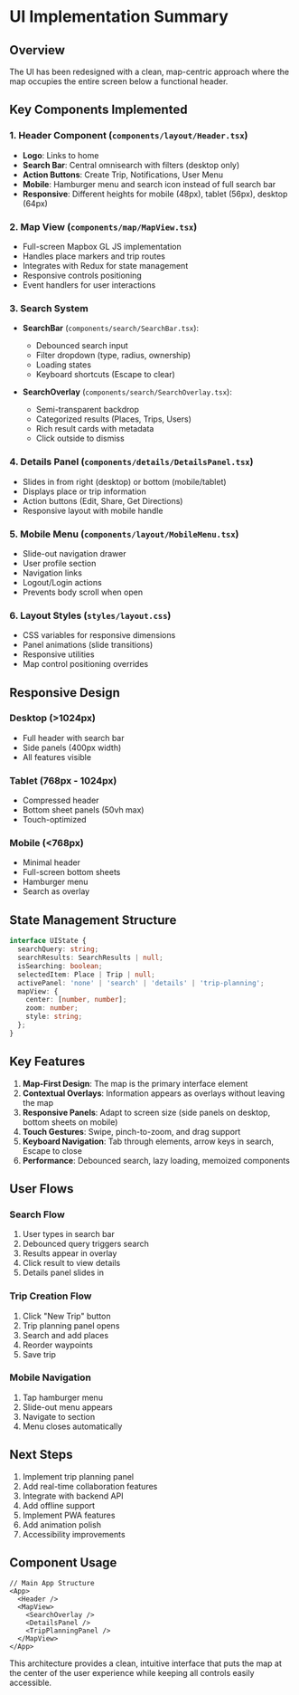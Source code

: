 # UI Implementation Summary

## Overview
The UI has been redesigned with a clean, map-centric approach where the map occupies the entire screen below a functional header.

## Key Components Implemented

### 1. **Header Component** (`components/layout/Header.tsx`)
- **Logo**: Links to home
- **Search Bar**: Central omnisearch with filters (desktop only)
- **Action Buttons**: Create Trip, Notifications, User Menu
- **Mobile**: Hamburger menu and search icon instead of full search bar
- **Responsive**: Different heights for mobile (48px), tablet (56px), desktop (64px)

### 2. **Map View** (`components/map/MapView.tsx`)
- Full-screen Mapbox GL JS implementation
- Handles place markers and trip routes
- Integrates with Redux for state management
- Responsive controls positioning
- Event handlers for user interactions

### 3. **Search System**
- **SearchBar** (`components/search/SearchBar.tsx`):
  - Debounced search input
  - Filter dropdown (type, radius, ownership)
  - Loading states
  - Keyboard shortcuts (Escape to clear)
  
- **SearchOverlay** (`components/search/SearchOverlay.tsx`):
  - Semi-transparent backdrop
  - Categorized results (Places, Trips, Users)
  - Rich result cards with metadata
  - Click outside to dismiss

### 4. **Details Panel** (`components/details/DetailsPanel.tsx`)
- Slides in from right (desktop) or bottom (mobile/tablet)
- Displays place or trip information
- Action buttons (Edit, Share, Get Directions)
- Responsive layout with mobile handle

### 5. **Mobile Menu** (`components/layout/MobileMenu.tsx`)
- Slide-out navigation drawer
- User profile section
- Navigation links
- Logout/Login actions
- Prevents body scroll when open

### 6. **Layout Styles** (`styles/layout.css`)
- CSS variables for responsive dimensions
- Panel animations (slide transitions)
- Responsive utilities
- Map control positioning overrides

## Responsive Design

### Desktop (>1024px)
- Full header with search bar
- Side panels (400px width)
- All features visible

### Tablet (768px - 1024px)
- Compressed header
- Bottom sheet panels (50vh max)
- Touch-optimized

### Mobile (<768px)
- Minimal header
- Full-screen bottom sheets
- Hamburger menu
- Search as overlay

## State Management Structure

```typescript
interface UIState {
  searchQuery: string;
  searchResults: SearchResults | null;
  isSearching: boolean;
  selectedItem: Place | Trip | null;
  activePanel: 'none' | 'search' | 'details' | 'trip-planning';
  mapView: {
    center: [number, number];
    zoom: number;
    style: string;
  };
}
```

## Key Features

1. **Map-First Design**: The map is the primary interface element
2. **Contextual Overlays**: Information appears as overlays without leaving the map
3. **Responsive Panels**: Adapt to screen size (side panels on desktop, bottom sheets on mobile)
4. **Touch Gestures**: Swipe, pinch-to-zoom, and drag support
5. **Keyboard Navigation**: Tab through elements, arrow keys in search, Escape to close
6. **Performance**: Debounced search, lazy loading, memoized components

## User Flows

### Search Flow
1. User types in search bar
2. Debounced query triggers search
3. Results appear in overlay
4. Click result to view details
5. Details panel slides in

### Trip Creation Flow
1. Click "New Trip" button
2. Trip planning panel opens
3. Search and add places
4. Reorder waypoints
5. Save trip

### Mobile Navigation
1. Tap hamburger menu
2. Slide-out menu appears
3. Navigate to section
4. Menu closes automatically

## Next Steps

1. Implement trip planning panel
2. Add real-time collaboration features
3. Integrate with backend API
4. Add offline support
5. Implement PWA features
6. Add animation polish
7. Accessibility improvements

## Component Usage

```tsx
// Main App Structure
<App>
  <Header />
  <MapView>
    <SearchOverlay />
    <DetailsPanel />
    <TripPlanningPanel />
  </MapView>
</App>
```

This architecture provides a clean, intuitive interface that puts the map at the center of the user experience while keeping all controls easily accessible.